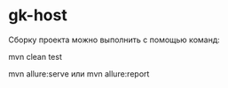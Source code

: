 # gk-host
Сборку проекта можно выполнить с помощью команд:

mvn clean test

mvn allure:serve или mvn allure:report
